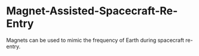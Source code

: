 # Magnet-Assisted-Spacecraft-Re-Entry
Magnets can be used to mimic the frequency of Earth during spacecraft re-entry. 
